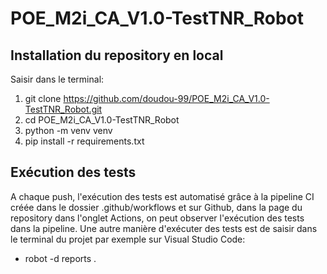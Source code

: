 # POE_M2i_CA_V1.0-TestTNR_Robot

## Installation du repository en local
Saisir dans le terminal: 
1. git clone https://github.com/doudou-99/POE_M2i_CA_V1.0-TestTNR_Robot.git
2. cd POE_M2i_CA_V1.0-TestTNR_Robot
3. python -m venv venv
4. pip install -r requirements.txt

## Exécution des tests
A chaque push, l'exécution des tests est automatisé grâce à la pipeline CI créée dans le dossier .github/workflows et sur Github, dans la page du repository dans l'onglet Actions, on peut observer l'exécution des tests dans la pipeline.
Une autre manière d'exécuter des tests est de saisir dans le terminal du projet par exemple sur Visual Studio Code: 
*   robot -d reports .
